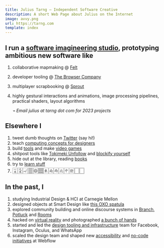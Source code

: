 ```yaml
---
title: Julius Tarng — Independent Software Creative
description: A short Web Page about Julius on the Internet
image: avvy.png
url: https://tarng.com
template: index
---
```


## I run a [software imagineering studio](https://read.cv/teams/toolshop), prototyping ambitious new software like

1. collaborative mapmaking @ [Felt](https://felt.com)
1. developer tooling @ [The Browser Company](https://thebrowser.company)
1. multiplayer scrapbooking @ [Sprout](https://sprout.place)
1. highly gestural interactions and animations, image processing pipelines, practical shaders, layout algorithms

   _⌁ Email julius at tarng dot com for 2023 projects_

## Elsewhere I

1. tweet dumb thoughts on [Twitter](https://twitter.com/tarngerine) (say hi!)
1. teach [computing concepts for designers](https://www.youtube.com/channel/UC7KUkMHVfmnxCibm-oFzLPw/videos)
1. build [tools](https://github.com/tarngerine) and make [video games](https://tarngerine.itch.io)
1. shitpost tools like [Tokimeki Unfollow](https://www.theverge.com/2019/2/5/18212228/twitter-tokimeki-spark-joy-marie-kondo-konmari) and [blockify yourself](https://www.theverge.com/2021/12/2/22814267/jack-dorsey-block-square-company-generator-profile)
1. hide out at the library, reading [books](http://goodreads.com/tarngerine)
1. try to [learn stuff](notes.html)
1. <span style="font-size: 1.5em">🀇🀏🀐🀘🀙🀡🀀🀁🀂🀃&#x1F004;&#xFE0E;︎🀅🀆🀆</span>

## In the past, I

1. studying Industrial Design & HCI at Carnegie Mellon
1. designed objects at Smart Design like [this OXO spatula](https://www.amazon.com/gp/product/B00A2KD8LQ)
1. explored community building and online discourse systems in [Branch](https://www.theverge.com/2012/10/15/3490670/branch-redesign), [Potluck](https://www.theverge.com/2013/11/21/5129772/potluck-2-messaging-app-for-the-news) and [Rooms](https://newsroom.fb.com/news/2014/10/introducing-rooms/)
1. hacked on [virtual reality](https://medium.com/facebook-design/a-month-designing-in-vr-62474aef1f1c) and photographed [a bunch of hands](https://medium.com/facebook-design/photographing-diverse-hands-at-facebook-3229ea76f94)
1. started and led the [design tooling and infrastructure](https://twitter.com/tarngerine/status/1108038641819893760) team for Facebook, Instagram, Oculus, and WhatsApp
1. scaled the design team and shaped new [accessibility](https://webflow.com/blog/accessibility-at-webflow) and [no-code initiatives](https://webflow.com/blog/announcing-logic-beta) at Webflow
